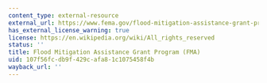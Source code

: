 ```yaml
---
content_type: external-resource
external_url: https://www.fema.gov/flood-mitigation-assistance-grant-program
has_external_license_warning: true
license: https://en.wikipedia.org/wiki/All_rights_reserved
status: ''
title: Flood Mitigation Assistance Grant Program (FMA)
uid: 107f56fc-db9f-429c-afa8-1c1075458f4b
wayback_url: ''
---
```

